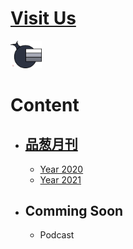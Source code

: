 # [Visit Us](https://journal.pincong.tk/)

<img src=Logo.png width=10%>

# Content
- ## [品葱月刊](/品葱月刊)
  - [Year 2020](/品葱月刊/2020.md)
  - [Year 2021](/品葱月刊/2021.md)
- ## Comming Soon
  - Podcast
